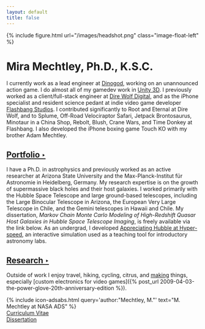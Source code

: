 ```yaml
---
layout: default
title: false
---
```


{% include figure.html url="/images/headshot.png" class="image-float-left" %}

# Mira Mechtley, Ph.D., K.S.C.

I currently work as a lead engineer at [Dinogod](http://www.dinogod.com), working on an unannounced action game. I do almost all of my gamedev work in [Unity 3D](https://unity3d.com). I previously worked as a client/full-stack engineer at [Dire Wolf Digital](https://direwolfdigital.com), and as the iPhone specialist and resident science pedant at indie video game developer [Flashbang Studios](http://blurst.com/). I contributed significantly to Root and Eternal at Dire Wolf, and to Splume, Off-Road Velociraptor Safari, Jetpack Brontosaurus, Minotaur in a China Shop, Rebolt, Blush, Crane Wars, and Time Donkey at Flashbang. I also developed the iPhone boxing game Touch KO with my brother Adam Mechtley.

## [Portfolio ‣]({{site.baseurl}}/portfolio)

I have a Ph.D. in astrophysics and previously worked as an active researcher at Arizona State University and the Max-Planck-Institut für Astronomie in Heidelberg, Germany. My research expertise is on the growth of supermassive black holes and their host galaxies. I worked primarily with the Hubble Space Telescope and large ground-based telescopes, including the Large Binocular Telescope in Arizona, the European Very Large Telescope in Chile, and the Gemini telescopes in Hawaii and Chile. My dissertation, _Markov Chain Monte Carlo Modeling of High-Redshift Quasar Host Galaxies in Hubble Space Telescope Imaging_, is freely available via the link below. As an undergrad, I developed [Appreciating Hubble at Hyper-speed]({{site.baseurl}}/ahah/), an interactive simulation used as a teaching tool for introductory astronomy labs.

## [Research ‣]({{site.baseurl}}/research)

Outside of work I enjoy travel, hiking, cycling, citrus, and [making](http://makezine.com/) things, especially [custom electronics for video games]({% post_url 2009-04-03-the-power-glove-20th-anniversary-edition %}).

{% include icon-adsabs.html query='author:"Mechtley, M."' text="M. Mechtley at NASA ADS" %}  
[Curriculum Vitae]({{site.baseurl}}/papers/mmechtleycv.pdf)  
[Dissertation](http://hdl.handle.net/2286/R.A.126037)
